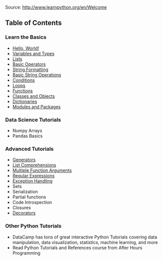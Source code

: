 Source: http://www.learnpython.org/en/Welcome

## Table of Contents
### Learn the Basics
- [Hello, World!](http://www.learnpython.org/en/Hello%2C_World%21)
- [Variables and Types](http://www.learnpython.org/en/Variables_and_Types)
- [Lists](http://www.learnpython.org/en/Lists)
- [Basic Operators](http://www.learnpython.org/en/Basic_Operators)
- [String Formatting](http://www.learnpython.org/en/String_Formatting)
- [Basic String Operations](http://www.learnpython.org/en/Basic_String_Operations)
- [Conditions](http://www.learnpython.org/en/Conditions)
- [Loops](http://www.learnpython.org/en/Loops)
- [Functions](http://www.learnpython.org/en/Functions)
- [Classes and Objects](http://www.learnpython.org/en/Classes_and_Objects)
- [Dictionaries](http://www.learnpython.org/en/Dictionaries)
- [Modules and Packages](http://www.learnpython.org/en/Modules_and_Packages)

### Data Science Tutorials
- Numpy Arrays
- Pandas Basics

### Advanced Tutorials
- [Generators](http://www.learnpython.org/en/Generators)
- [List Comprehensions](http://www.learnpython.org/en/List_Comprehensions)
- [Multiple Function Arguments](http://www.learnpython.org/en/Multiple_Function_Arguments)
- [Regular Expressions](http://www.learnpython.org/en/Regular_Expressions)
- [Exception Handling](http://www.learnpython.org/en/Exception_Handling)
- Sets
- Serialization
- Partial functions
- Code Introspection
- Closures
- [Decorators](http://www.learnpython.org/en/Decorators)

### Other Python Tutorials
- DataCamp has tons of great interactive Python Tutorials covering data manipulation, data visualization, statistics, machine learning, and more
- Read Python Tutorials and References course from After Hours Programming
